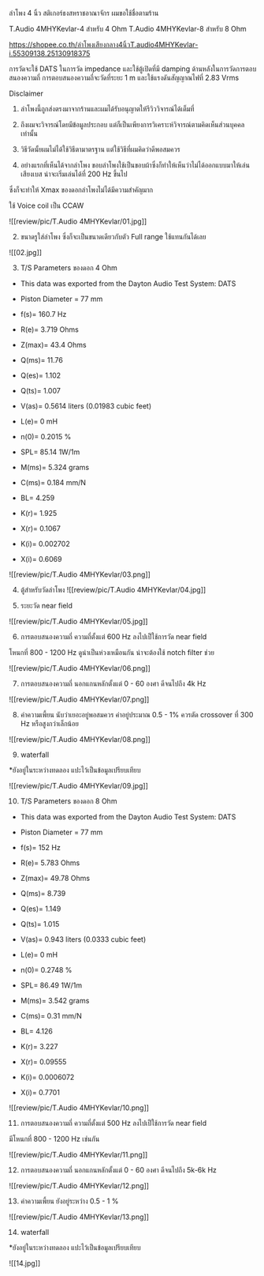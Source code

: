 ลำโพง 4 นิ้ว สติเกอร์ธงสหราชอาณาจักร
ผมขอใช้ชื่อตามร้าน

T.Audio 4MHYKevlar-4 สำหรับ 4 Ohm
T.Audio 4MHYKevlar-8 สำหรับ 8 Ohm

https://shopee.co.th/ลำโพงเสียงกลาง4นิ้วT.audio4MHYKevlar-i.55309138.25130918375

การวัดจะใช้ DATS ในการวัด impedance
และใช้ตู้เปิดที่มี damping ด้านหลังในการวัดการตอบสนองความถี่
การตอบสนองความถี่จะวัดที่ระยะ 1 m และใช้แรงดันสัญญาณไฟที่ 2.83 Vrms

Disclaimer
 1. ลำโพงนี้ถูกส่งตรงมาจากร้านและผมได้รับอนุญาตให้รีวิววิจารณ์ได้เต็มที่
 2. ถึงผมจะวิจารณ์โดยมีข้อมูลประกอบ แต่ก็เป็นเพียงการวิเคราะห์วิจารณ์ตามคิดเห็นส่วนบุคคลเท่านั้น
 3. วิธีวัดนั้ยผมไม่ได้ใช้วิธีตามาตรฐาน แต่ใช้วิธีที่ผมคิดว่าดีพอสมควร

1. อย่างแรกที่เห็นได้จากลำโพง
ขอบลำโพงใช้เป็นขอบผ้าซึ่งก็ทำให้เห็นว่าไม่ได้ออกแบบมาให้เล่นเสียงเบส น่าจะเริ่มเล่นได้ที่ 200 Hz ขึ้นไป

ซึ่งก็จะทำให้ Xmax ของดอกลำโพงไม่ได้มีความสำคัญมาก

ใช้ Voice coil เป็น CCAW

![[review/pic/T.Audio 4MHYKevlar/01.jpg]]

2. ขนาดรูใส่ลำโพง
ซึ่งก็จะเป็นขนาดเดียวกับตัว Full range ใช้แทนกันได้เลย

![[02.jpg]]

3. T/S Parameters ของดอก 4 Ohm

* This data was exported from the Dayton Audio Test System: DATS

* Piston Diameter = 77 mm
* f(s)= 160.7 Hz
* R(e)= 3.719 Ohms
* Z(max)= 43.4 Ohms
* Q(ms)= 11.76
* Q(es)= 1.102
* Q(ts)= 1.007
* V(as)= 0.5614 liters     (0.01983 cubic feet)
* L(e)= 0 mH
* n(0)= 0.2015 %
* SPL= 85.14 1W/1m
* M(ms)= 5.324 grams
* C(ms)= 0.184 mm/N
* BL= 4.259 
* K(r)= 1.925 
* X(r)= 0.1067 
* K(i)= 0.002702 
* X(i)= 0.6069 

![[review/pic/T.Audio 4MHYKevlar/03.png]]

4. ตู้สำหรับวัดลำโพง
 ![[review/pic/T.Audio 4MHYKevlar/04.jpg]]

5. ระยะวัด near field

![[review/pic/T.Audio 4MHYKevlar/05.jpg]]

6. การตอบสนองความถี่
ความถี่ตั้งแต่ 600 Hz ลงไปเป็ใช้การวัด near field

โหนกที่ 800 - 1200 Hz ดูน่าเป็นห่วงเหมือนกัน น่าจะต้องใช้ notch filter ช่วย

![[review/pic/T.Audio 4MHYKevlar/06.png]]

7. การตอบสนองความถี่ นอกแกนหลักตั้งแต่ 0 - 60 องศา
ดีจนไปถึง 4k Hz

![[review/pic/T.Audio 4MHYKevlar/07.png]]

8. ค่าความเพี้ยน
นับว่าเยอะอยู่พอสมควร ค่าอยู่ประมาณ 0.5 - 1%
ควรตัด crossover ที่ 300 Hz หรือสูงกว่าเล็กน้อย

![[review/pic/T.Audio 4MHYKevlar/08.png]]

9. waterfall

*ยังอยู่ในระหว่างทดลอง แปะไว้เป็นข้อมูลเปรียบเทียบ

![[review/pic/T.Audio 4MHYKevlar/09.jpg]]


10. T/S Parameters ของดอก 8 Ohm

* This data was exported from the Dayton Audio Test System: DATS

* Piston Diameter = 77 mm
* f(s)= 152 Hz
* R(e)= 5.783 Ohms
* Z(max)= 49.78 Ohms
* Q(ms)= 8.739
* Q(es)= 1.149
* Q(ts)= 1.015
* V(as)= 0.943 liters     (0.0333 cubic feet)
* L(e)= 0 mH
* n(0)= 0.2748 %
* SPL= 86.49 1W/1m
* M(ms)= 3.542 grams
* C(ms)= 0.31 mm/N
* BL= 4.126 
* K(r)= 3.227 
* X(r)= 0.09555 
* K(i)= 0.0006072 
* X(i)= 0.7701 

![[review/pic/T.Audio 4MHYKevlar/10.png]]

11. การตอบสนองความถี่
ความถี่ตั้งแต่ 500 Hz ลงไปเป็ใช้การวัด near field

มีโหนกที่ 800 - 1200 Hz เช่นกัน

![[review/pic/T.Audio 4MHYKevlar/11.png]]

12. การตอบสนองความถี่ นอกแกนหลักตั้งแต่ 0 - 60 องศา
ดีจนไปถึง 5k-6k Hz

![[review/pic/T.Audio 4MHYKevlar/12.png]]

13. ค่าความเพี้ยน
ยังอยู่ระหว่าง 0.5 - 1 %

![[review/pic/T.Audio 4MHYKevlar/13.png]]

14. waterfall

*ยังอยู่ในระหว่างทดลอง แปะไว้เป็นข้อมูลเปรียบเทียบ

![[14.jpg]]
